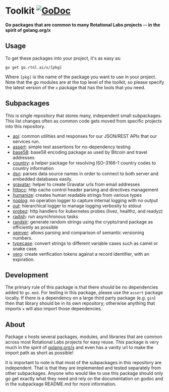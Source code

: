 # Toolkit [![GoDoc](https://godoc.org/go.rtnl.ai/x?status.svg)](https://godoc.org/go.rtnl.ai/x)

**Go packages that are common to many Rotational Labs projects -- in the spirit of golang.org/x**

## Usage

To get these packages into your project, it's as easy as:

    go get go.rtnl.ai/x/[pkg]

Where `[pkg]` is the name of the package you want to use in your project. Note that the go modules are at the top level of the toolkit, so please specify the latest version of the `x` package that has the tools that you need.

## Subpackages

This is single repository that stores many, independent small subpackages. This list changes often as common code gets moved from specific projects into this repository.

- [api](https://go.rtnl.ai/x/api): common utilities and responses for our JSON/REST APIs that our services run.
- [assert](https://go.rtnl.ai/x/assert): simple test assertions for no-dependency testing
- [base58](https://go.rtnl.ai/x/base58): base58 encoding package as used by Bitcoin and travel addresses
- [country](https://go.rtnl.ai/x/country): a helper package for resolving ISO-3166-1 country codes to country information
- [dsn](https://go.rtnl.ai/x/dsn): parses data source names in order to connect to both server and embedded databases easily.
- [gravatar](https://go.rtnl.ai/x/gravatar): helper to create Gravatar urls from email addresses
- [httpcc](https://go.rtnl.ai/x/httpcc): http cache control header parsing and directives management
- [humanize](https://go.rtnl.ai/x/humanize): creates human readable strings from various types
- [noplog](https://go.rtnl.ai/x/noplog): no operation logger to capture internal logging with no output
- [out](https://go.rtnl.ai/x/out): hierarchical logger to manage logging verbosity to stdout
- [probez](https://go.rtnl.ai/x/probez): http handlers for kubernetes probes (livez, healthz, and readyz)
- [radish](https://go.rtnl.ai/x/radish): run asynchronous tasks
- [randstr](https://go.rtnl.ai/x/randstr): generate random strings using the crypto/rand package as efficiently as possible
- [semver](https://go.rtnl.ai/x/semver): allows parsing and comparison of semantic versioning numbers.
- [typecase](https://go.rtnl.ai/x/semver): convert strings to different variable cases such as camel or snake case.
- [vero](https://go.rtnl.ai/x/vero): create verification tokens against a record identifier, with an expiration.

## Development

The primary rule of this package is that there should be no dependencies added to `go.mod`. For testing in this package, please use the `assert` package locally. If there is a dependency on a large third party package (e.g. `gin`) then that library should be in its own repository; otherwise anything that imports `x` will also import those dependencies.

## About

Package x hosts several packages, modules, and libraries that are common across most Rotational Labs projects for easy reuse. This package is very much in the spirit of [golang.org/x](https://godoc.org/-/subrepo) and even has a vanity url to make the import path as short as possible!

It is important to note is that most of the subpackages in this repository are independent. That is that they are implemented and tested separately from other subpackages. Anyone who would like to use this package should only go get exactly what they need and rely on the documentation on godoc and in the subpackage README.md for more information.
